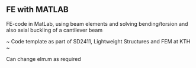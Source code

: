 ## FE with MATLAB

FE-code in MatLab, using beam elements and solving bending/torsion and also axial buckling of a cantilever beam

~ Code template as part of SD2411, Lightweight Structures and FEM at KTH ~

Can change elm.m as required